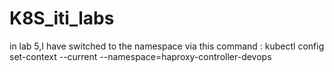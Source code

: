 # K8S_iti_labs
in lab 5,I have switched to the namespace via this command : kubectl config set-context --current --namespace=haproxy-controller-devops
